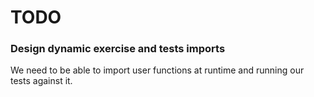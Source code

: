 # TODO

### Design dynamic exercise and tests imports

We need to be able to import user functions at runtime and running our tests against it.
